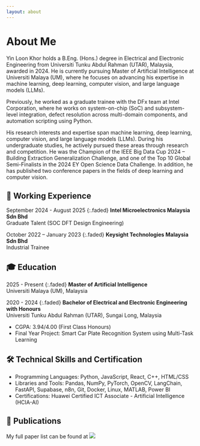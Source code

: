 ```yaml
---
layout: about
---
```


# About Me
Yin Loon Khor holds a B.Eng. (Hons.) degree in Electrical and Electronic Engineering from Universiti Tunku Abdul Rahman (UTAR), Malaysia, awarded in 2024. He is currently pursuing Master of Artificial Intelligence at Universiti Malaya (UM), where he focuses on advancing his expertise in machine learning, deep learning, computer vision, and large language models (LLMs).

Previously, he worked as a graduate trainee with the DFx team at Intel Corporation, where he works on system-on-chip (SoC) and subsystem-level integration, defect resolution across multi-domain components, and automation scripting using Python.

His research interests and expertise span machine learning, deep learning, computer vision, and large language models (LLMs). During his undergraduate studies, he actively pursued these areas through research and competition. He was the Champion of the IEEE Big Data Cup 2024 – Building Extraction Generalization Challenge, and one of the Top 10 Global Semi-Finalists in the 2024 EY Open Science Data Challenge. In addition, he has published two conference papers in the fields of deep learning and computer vision.

## 💼 Working Experience
September 2024 - August 2025
{:.faded}
**Intel Microelectronics Malaysia Sdn Bhd**<br>
Graduate Talent (SOC DFT Design Engineering)

October 2022 – January 2023
{:.faded}
**Keysight Technologies Malaysia Sdn Bhd**<br>
Industrial Trainee

## 🎓 Education
2025 - Present
{:.faded}
**Master of Artificial Intelligence**<br>
Universiti Malaya (UM), Malaysia

2020 - 2024
{:.faded}
**Bachelor of Electrical and Electronic Engineering with Honours**<br>
Universiti Tunku Abdul Rahman (UTAR), Sungai Long, Malaysia
- CGPA: 3.94/4.00 (First Class Honours)
- Final Year Project: Smart Car Plate Recognition System using Multi-Task Learning

## 🛠️ Technical Skills and Certification
- Programming Languages: Python, JavaScript, React, C++, HTML/CSS
- Libraries and Tools: Pandas, NumPy, PyTorch, OpenCV, LangChain, FastAPI, Supabase, n8n, Git, Docker, Linux, MATLAB, Power BI
- Certifications: Huawei Certified ICT Associate - Artificial Intelligence (HCIA-AI)

## 📝 Publications
My full paper list can be found at [![](https://img.shields.io/badge/Google_Scholar-Yin_Loon_Khor-grey?style=flat-square&labelColor=4285F4&logo=googlescholar&logoColor=white)](https://scholar.google.com/citations?user=gPvGSl8AAAAJ&hl=en&oi=ao)

